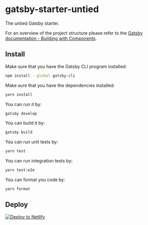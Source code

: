 # gatsby-starter-untied
The untied Gatsby starter.

For an overview of the project structure please refer to the [Gatsby documentation - Building with Components](https://www.gatsbyjs.org/docs/building-with-components/).

## Install

Make sure that you have the Gatsby CLI program installed:
```sh
npm install --global gatsby-cli
```

Make sure that you have the dependencies installed:
```sh
yarn install
```

You can run it by:
```sh
gatsby develop
```

You can build it by:
```sh
gatsby build
```

You can run unit tests by:
```sh
yarn test
```

You can run integration tests by:
```sh
yarn test:e2e
```

You can format you code by:
```sh
yarn format
```

## Deploy

[![Deploy to Netlify](https://www.netlify.com/img/deploy/button.svg)](https://app.netlify.com/start/deploy?repository=https://github.com/euphorika/gatsby-starter-untied)
